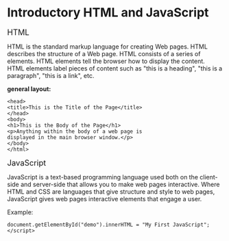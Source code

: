 # Introductory HTML and JavaScript


 
 <font size="4">HTML</font> 

  HTML is the standard markup language for creating Web pages. HTML describes the structure of a Web page. HTML consists of a series of elements. HTML elements tell the browser how to display the content. HTML elements label pieces of content such as "this is a heading", "this is a paragraph", "this is a link", etc.

  **general layout:**

```<html>
<head>
<title>This is the Title of the Page</title>
</head>
<body>
<h1>This is the Body of the Page</h1>
<p>Anything within the body of a web page is
displayed in the main browser window.</p>
</body>
</html>
```
<font size="4">JavaScript</font>

JavaScript is a text-based programming language used both on the client-side and server-side that allows you to make web pages interactive. Where HTML and CSS are languages that give structure and style to web pages, JavaScript gives web pages interactive elements that engage a user.


Example:

```<script>
document.getElementById("demo").innerHTML = "My First JavaScript";
</script>


```